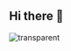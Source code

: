 ## Hi there 👋
![transparent](https://capsule-render.vercel.app/api?type=transparent&fontColor=00FF00&text=Jinyoung's%20Page&height=130&fontSize=60&animation=twinkling)




